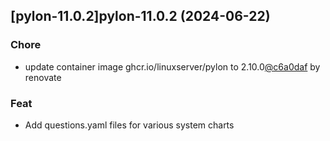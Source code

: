 

## [pylon-11.0.2]pylon-11.0.2 (2024-06-22)

### Chore



- update container image ghcr.io/linuxserver/pylon to 2.10.0[@c6a0daf](https://github.com/c6a0daf) by renovate

### Feat



- Add questions.yaml files for various system charts